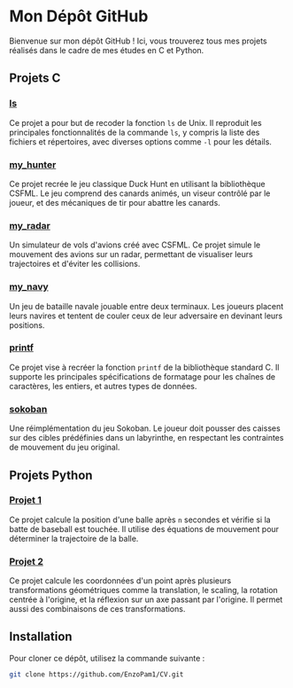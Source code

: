 # Mon Dépôt GitHub

Bienvenue sur mon dépôt GitHub ! Ici, vous trouverez tous mes projets réalisés dans le cadre de mes études en C et Python.

## Projets C

### [ls](https://github.com/EnzoPam1/CV/tree/main/ls)
Ce projet a pour but de recoder la fonction `ls` de Unix. Il reproduit les principales fonctionnalités de la commande `ls`, y compris la liste des fichiers et répertoires, avec diverses options comme `-l` pour les détails.

### [my_hunter](https://github.com/EnzoPam1/CV/tree/main/my_hunter)
Ce projet recrée le jeu classique Duck Hunt en utilisant la bibliothèque CSFML. Le jeu comprend des canards animés, un viseur contrôlé par le joueur, et des mécaniques de tir pour abattre les canards.

### [my_radar](https://github.com/EnzoPam1/CV/tree/main/my_radar)
Un simulateur de vols d'avions créé avec CSFML. Ce projet simule le mouvement des avions sur un radar, permettant de visualiser leurs trajectoires et d'éviter les collisions.

### [my_navy](https://github.com/EnzoPam1/CV/tree/main/my_navy)
Un jeu de bataille navale jouable entre deux terminaux. Les joueurs placent leurs navires et tentent de couler ceux de leur adversaire en devinant leurs positions.

### [printf](https://github.com/EnzoPam1/CV/tree/main/printf)
Ce projet vise à recréer la fonction `printf` de la bibliothèque standard C. Il supporte les principales spécifications de formatage pour les chaînes de caractères, les entiers, et autres types de données.

### [sokoban](https://github.com/EnzoPam1/CV/tree/main/sokoban)
Une réimplémentation du jeu Sokoban. Le joueur doit pousser des caisses sur des cibles prédéfinies dans un labyrinthe, en respectant les contraintes de mouvement du jeu original.

## Projets Python

### [Projet 1](https://github.com/EnzoPam1/CV/tree/main/Projet%201)
Ce projet calcule la position d'une balle après `n` secondes et vérifie si la batte de baseball est touchée. Il utilise des équations de mouvement pour déterminer la trajectoire de la balle.

### [Projet 2](https://github.com/EnzoPam1/CV/tree/main/Projet%202)
Ce projet calcule les coordonnées d'un point après plusieurs transformations géométriques comme la translation, le scaling, la rotation centrée à l'origine, et la réflexion sur un axe passant par l'origine. Il permet aussi des combinaisons de ces transformations.

## Installation

Pour cloner ce dépôt, utilisez la commande suivante :

```bash
git clone https://github.com/EnzoPam1/CV.git
